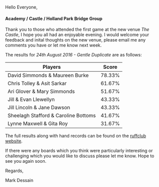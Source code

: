 
Hello Everyone,

#### Academy / Castle / Holland Park Bridge Group

Thank you to those who attended the first game at the new venue _The Castle_, I hope you all had an enjoyable evening. I would welcome your feedback and inital thoughts on the new venue, please email me any comments you have or let me know next week.

The results for _24th August 2016 - Gentle Duplicate_ are as follows:

|Players                         | Score  | 	
|--------------------------------|--------|
|David Simmonds & Maureen Burke|78.33%|
|Chris Tolley & Asit Sarkar|61.67%|
|Ari Glover & Mary Simmonds|51.67%|
|Jill & Evan Llewellyn|43.33%|
|Jill Lincoln & Jane Dawson|43.33%|
|Sheelagh Stafford & Caroline Bottoms|41.67%|
|Lynne Maxwell & Gita Roy|31.67%|

The full results along with hand records can be found on the [ruffclub website](http://www.bridgewebs.com/cgi-bin/bwoi/bw.cgi?pid=display_rank&event=20160824_1&club=ruffclub).

If there were any boards which you think were particularly interesting or challenging which you would like to discuss please let me know. Hope to see you again soon.

Regards,

Mark Dessain
